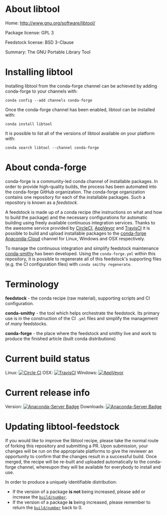 About libtool
=============

Home: http://www.gnu.org/software/libtool/

Package license: GPL 3

Feedstock license: BSD 3-Clause

Summary: The GNU Portable Library Tool



Installing libtool
==================

Installing libtool from the conda-forge channel can be achieved by adding conda-forge to your channels with:

```
conda config --add channels conda-forge
```

Once the conda-forge channel has been enabled, libtool can be installed with:

```
conda install libtool
```

It is possible to list all of the versions of libtool available on your platform with:

```
conda search libtool --channel conda-forge
```


About conda-forge
=================

conda-forge is a community-led conda channel of installable packages.
In order to provide high-quality builds, the process has been automated into the
conda-forge GitHub organization. The conda-forge organization contains one repository 
for each of the installable packages. Such a repository is known as a *feedstock*.

A feedstock is made up of a conda recipe (the instructions on what and how to build
the package) and the necessary configurations for automatic building using freely
available continuous integration services. Thanks to the awesome service provided by
[CircleCI](https://circleci.com/), [AppVeyor](http://www.appveyor.com/)
and [TravisCI](https://travis-ci.org/) it is possible to build and upload installable
packages to the [conda-forge](https://anaconda.org/conda-forge)
[Anaconda-Cloud](http://docs.anaconda.org/) channel for Linux, Windows and OSX respectively.

To manage the continuous integration and simplify feedstock maintenance
[conda-smithy](http://github.com/conda-forge/conda-smithy) has been developed.
Using the ``conda-forge.yml`` within this repository, it is possible to regenerate all of
this feedstock's supporting files (e.g. the CI configuration files) with ``conda smithy regenerate``.


Terminology
===========

**feedstock** - the conda recipe (raw material), supporting scripts and CI configuration.

**conda-smithy** - the tool which helps orchestrate the feedstock.
                   Its primary use is in the construction of the CI ``.yml`` files
                   and simplify the management of *many* feedstocks.

**conda-forge** - the place where the feedstock and smithy live and work to
                  produce the finished article (built conda distributions)

Current build status
====================
Linux: [![Circle CI](https://circleci.com/gh/conda-forge/libtool-feedstock.svg?style=svg)](https://circleci.com/gh/conda-forge/libtool-feedstock)
OSX: [![TravisCI](https://travis-ci.org/conda-forge/libtool-feedstock.svg?branch=master)](https://travis-ci.org/conda-forge/libtool-feedstock) 
Windows: [![AppVeyor](https://ci.appveyor.com/api/projects/status/github/conda-forge/libtool-feedstock?svg=True)](https://ci.appveyor.com/project/conda-forge/libtool-feedstock/branch/master)

Current release info
====================
Version: [![Anaconda-Server Badge](https://anaconda.org/conda-forge/libtool/badges/version.svg)](https://anaconda.org/conda-forge/libtool)
Downloads: [![Anaconda-Server Badge](https://anaconda.org/conda-forge/libtool/badges/downloads.svg)](https://anaconda.org/conda-forge/libtool)


Updating libtool-feedstock
==========================

If you would like to improve the libtool recipe, please take the normal
route of forking this repository and submitting a PR. Upon submission, your changes will
be run on the appropriate platforms to give the reviewer an opportunity to confirm that the
changes result in a successful build. Once merged, the recipe will be re-built and uploaded
automatically to the conda-forge channel, whereupon they will be available for everybody to
install and use.

In order to produce a uniquely identifiable distribution:
 * If the version of a package **is not** being increased, please add or increase
   the [``build/number``](http://conda.pydata.org/docs/building/meta-yaml.html#build-number-and-string). 
 * If the version of a package **is** being increased, please remember to return
   the [``build/number``](http://conda.pydata.org/docs/building/meta-yaml.html#build-number-and-string)
   back to 0.
